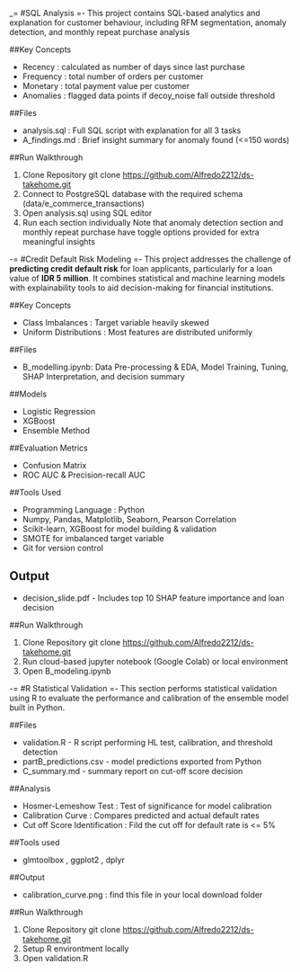 _=
#SQL Analysis
=-
This project contains SQL-based analytics and explanation for 
customer behaviour, including RFM segmentation, anomaly detection,
and monthly repeat purchase analysis

##Key Concepts
- Recency : calculated as number of days since last purchase
- Frequency : total number of orders per customer
- Monetary : total payment value per customer
- Anomalies : flagged data points if decoy_noise fall outside threshold

##Files
- analysis.sql : Full SQL script with explanation for all 3 tasks
- A_findings.md : Brief insight summary for anomaly found (<=150 words)

##Run Walkthrough 
1. Clone Repository git clone https://github.com/Alfredo2212/ds-takehome.git
2. Connect to PostgreSQL database with the required schema 
(data/e_commerce_transactions)
3. Open analysis.sql using SQL editor
4. Run each section individually
Note that anomaly detection section and monthly repeat purchase
have toggle options provided for extra meaningful insights

-=
#Credit Default Risk Modeling
=-
This project addresses the challenge of **predicting credit default risk** 
for loan applicants, particularly for a loan value of **IDR 5 million**. 
It combines statistical and machine learning models with 
explainability tools to aid decision-making for financial institutions.

##Key Concepts
- Class Imbalances : Target variable heavily skewed
- Uniform Distributions : Most features are distributed uniformly

##Files
- B_modelling.ipynb: Data Pre-processing & EDA, Model Training, Tuning,
  SHAP Interpretation, and decision summary

##Models
- Logistic Regression
- XGBoost
- Ensemble Method

##Evaluation Metrics
- Confusion Matrix
- ROC AUC & Precision-recall AUC

##Tools Used
- Programming Language : Python
- Numpy, Pandas, Matplotlib, Seaborn, Pearson Correlation
- Scikit-learn, XGBoost for model building & validation
- SMOTE for imbalanced target variable
- Git for version control

## Output
- decision_slide.pdf - Includes top 10 SHAP feature importance and loan decision

##Run Walkthrough
1. Clone Repository git clone https://github.com/Alfredo2212/ds-takehome.git
2. Run cloud-based jupyter notebook (Google Colab) or local environment
3. Open B_modeling.ipynb

-=
#R Statistical Validation
=-
This section performs statistical validation using R to evaluate the 
performance and calibration of the ensemble model built in Python.

##Files
- validation.R - R script performing HL test, calibration, and threshold detection
- partB_predictions.csv - model predictions exported from Python
- C_summary.md - summary report on cut-off score decision

##Analysis
- Hosmer-Lemeshow Test : Test of significance for model calibration
- Calibration Curve : Compares predicted and actual default rates
- Cut off Score Identification : Fild the cut off for default rate is <= 5%

##Tools used
- glmtoolbox , ggplot2 , dplyr

##Output
- calibration_curve.png : find this file in your local download folder

##Run Walkthrough 
1. Clone Repository git clone https://github.com/Alfredo2212/ds-takehome.git
2. Setup R environtment locally
3. Open validation.R
